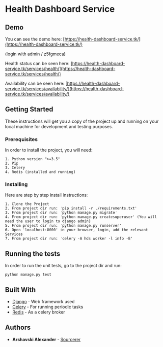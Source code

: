 # Health Dashboard Service

## Demo

You can see the demo here: [https://health-dashboard-service.tk/](https://health-dashboard-service.tk/)

(login with admin / z5fgmeca)

Health status can be seen here: [https://health-dashboard-service.tk/services/health/](https://health-dashboard-service.tk/services/health/)

Availability can be seen here: [https://health-dashboard-service.tk/services/availability/](https://health-dashboard-service.tk/services/availability/)

## Getting Started

These instructions will get you a copy of the project up and running on your local machine for development and testing purposes.

### Prerequisites

In order to install the project, you will need:

```
1. Python version ">=3.5"
2. Pip
3. Celery
4. Redis (installed and running)
```

### Installing

Here are step by step install instructions:

```
1. Clone the Project
2. From project dir run: 'pip install -r ./requirements.txt'
3. From project dir run: 'python manage.py migrate'
4. From project dir run: 'python manage.py createsuperuser' (You will need the user to login to django admin)
5. From project dir run: 'python manage.py runserver'
6. Open 'localhost:8000' in your browser, login, add the relevant Services
7. From project dir run: 'celery -A hds worker -l info -B'
```

## Running the tests

In order to run the unit tests, go to the project dir and run:

```
python manage.py test
```

## Built With

* [Django](https://www.djangoproject.com/) - Web framework used
* [Celery](http://www.celeryproject.org/) - For running periodic tasks
* [Redis](https://redis.io/) - As a celery broker

## Authors

* **Arshavski Alexander** - [Sourcerer](https://sourcerer.io/alexarsh)
